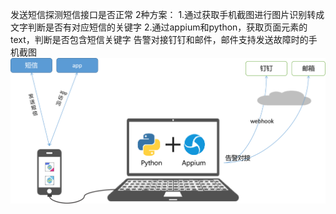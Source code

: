 发送短信探测短信接口是否正常
2种方案：
1.通过获取手机截图进行图片识别转成文字判断是否有对应短信的关键字
2.通过appium和python，获取页面元素的text，判断是否包含短信关键字
告警对接钉钉和邮件，邮件支持发送故障时的手机截图
![image](https://github.com/zhuhuahua168/sendsms/blob/master/tcjgt.png)

